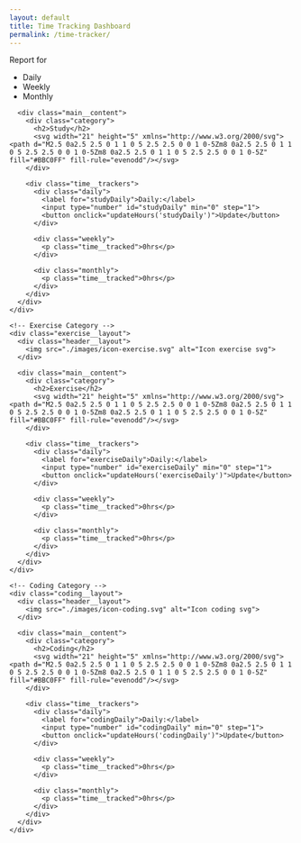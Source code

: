 ```yaml
---
layout: default
title: Time Tracking Dashboard
permalink: /time-tracker/
---
```


<!DOCTYPE html>
<html lang="en">
<head>
  <meta charset="UTF-8">
  <meta name="viewport" content="width=device-width, initial-scale=1.0">

  <link rel="icon" type="image/png" sizes="32x32" href="./images/favicon-32x32.png">
  <link rel="stylesheet" href="style.css">
  <!-- Google Fonts -->
  <link rel="preconnect" href="https://fonts.googleapis.com">
  <link rel="preconnect" href="https://fonts.gstatic.com" crossorigin>
  <link href="https://fonts.googleapis.com/css2?family=Rubik:wght@300;400;500&display=swap" rel="stylesheet">

  <title>Time tracking dashboard</title>
</head>
<body>
  <div class="report">
    <div class="user__report">
      <div class="user">
        <span class="label">Report for</span>
        <span class="name"></span> <!-- add stuff that connects to backend here later -->
      </div>
    </div>
    <div class="period__report">
      <ul class="period">
        <li>Daily</li>
        <li>Weekly</li>
        <li>Monthly</li>
      </ul>
    </div>
  </div>

  <div class="grid__layout">
    <!-- Study Category -->
    <div class="study__layout">
      <div class="header__layout">
      </div>

      <div class="main__content">
        <div class="category">
          <h2>Study</h2>
          <svg width="21" height="5" xmlns="http://www.w3.org/2000/svg"><path d="M2.5 0a2.5 2.5 0 1 1 0 5 2.5 2.5 0 0 1 0-5Zm8 0a2.5 2.5 0 1 1 0 5 2.5 2.5 0 0 1 0-5Zm8 0a2.5 2.5 0 1 1 0 5 2.5 2.5 0 0 1 0-5Z" fill="#BBC0FF" fill-rule="evenodd"/></svg>
        </div>

        <div class="time__trackers">
          <div class="daily">
            <label for="studyDaily">Daily:</label>
            <input type="number" id="studyDaily" min="0" step="1">
            <button onclick="updateHours('studyDaily')">Update</button>
          </div>

          <div class="weekly">
            <p class="time__tracked">0hrs</p>
          </div>

          <div class="monthly">
            <p class="time__tracked">0hrs</p>
          </div>
        </div>
      </div>
    </div>

    <!-- Exercise Category -->
    <div class="exercise__layout">
      <div class="header__layout">
        <img src="./images/icon-exercise.svg" alt="Icon exercise svg">
      </div>

      <div class="main__content">
        <div class="category">
          <h2>Exercise</h2>
          <svg width="21" height="5" xmlns="http://www.w3.org/2000/svg"><path d="M2.5 0a2.5 2.5 0 1 1 0 5 2.5 2.5 0 0 1 0-5Zm8 0a2.5 2.5 0 1 1 0 5 2.5 2.5 0 0 1 0-5Zm8 0a2.5 2.5 0 1 1 0 5 2.5 2.5 0 0 1 0-5Z" fill="#BBC0FF" fill-rule="evenodd"/></svg>
        </div>

        <div class="time__trackers">
          <div class="daily">
            <label for="exerciseDaily">Daily:</label>
            <input type="number" id="exerciseDaily" min="0" step="1">
            <button onclick="updateHours('exerciseDaily')">Update</button>
          </div>

          <div class="weekly">
            <p class="time__tracked">0hrs</p>
          </div>

          <div class="monthly">
            <p class="time__tracked">0hrs</p>
          </div>
        </div>
      </div>
    </div>

    <!-- Coding Category -->
    <div class="coding__layout">
      <div class="header__layout">
        <img src="./images/icon-coding.svg" alt="Icon coding svg">
      </div>

      <div class="main__content">
        <div class="category">
          <h2>Coding</h2>
          <svg width="21" height="5" xmlns="http://www.w3.org/2000/svg"><path d="M2.5 0a2.5 2.5 0 1 1 0 5 2.5 2.5 0 0 1 0-5Zm8 0a2.5 2.5 0 1 1 0 5 2.5 2.5 0 0 1 0-5Zm8 0a2.5 2.5 0 1 1 0 5 2.5 2.5 0 0 1 0-5Z" fill="#BBC0FF" fill-rule="evenodd"/></svg>
        </div>

        <div class="time__trackers">
          <div class="daily">
            <label for="codingDaily">Daily:</label>
            <input type="number" id="codingDaily" min="0" step="1">
            <button onclick="updateHours('codingDaily')">Update</button>
          </div>

          <div class="weekly">
            <p class="time__tracked">0hrs</p>
          </div>

          <div class="monthly">
            <p class="time__tracked">0hrs</p>
          </div>
        </div>
      </div>
    </div>

  </div>

  <script>
// make sure to add stuff here to connect to backend later

  function updateHours(id) {
    const input = document.getElementById(id);
    const value = input.value;
    const category = id.replace(/[0-9]/g, '');

    const dailyTracker = document.querySelector(`.${category} .daily .time__tracked`);
    dailyTracker.textContent = `${value}hr`;

    const pastDays = [3, 4, 5, 6, 7, 8, 9];
    const dailyHours = parseFloat(value);

    const weeklyHours = pastDays.reduce((total, day) => {
      return total + (dailyHours * 1.5);
    }, dailyHours);

    const monthlyHours = pastDays.reduce((total, day) => {
      return total + (dailyHours * 1.2);
    }, dailyHours);

    fetch('/saveHours', {
      method: 'POST',
      headers: {
        'Content-Type': 'application/json',
      },
      body: JSON.stringify({
        category,
        daily: dailyHours,
        weekly: weeklyHours,
        monthly: monthlyHours
      }),
    })
    .then(response => response.json())
    .then(data => {
      if (data.success) {
        console.log('Hours saved successfully');
      } else {
        console.error('Failed to save hours');
      }
    })
    .catch(error => {
      console.error('Error saving hours:', error);
    });
  }
</script>
</body>
</html>